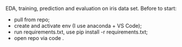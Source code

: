 EDA, training, prediction and evaluation on iris data set.
Before to start:
* pull from repo;
* create and activate env  (I use anaconda + VS Code);
* run requirements.txt, use  pip install -r requirements.txt;
* open repo via code .
